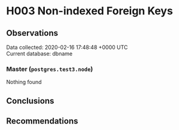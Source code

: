# H003 Non-indexed Foreign Keys #

## Observations ##
Data collected: 2020-02-16 17:48:48 +0000 UTC  
Current database: dbname  


### Master (`postgres.test3.node`) ###



Nothing found



## Conclusions ##


## Recommendations ##


